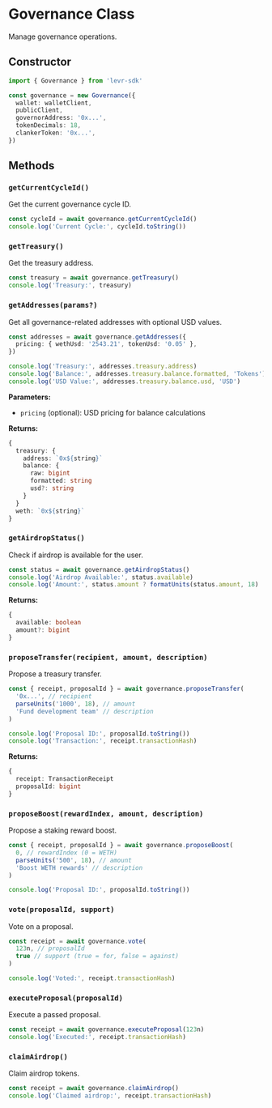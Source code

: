 # Governance Class

Manage governance operations.

## Constructor

```typescript
import { Governance } from 'levr-sdk'

const governance = new Governance({
  wallet: walletClient,
  publicClient,
  governorAddress: '0x...',
  tokenDecimals: 18,
  clankerToken: '0x...',
})
```

## Methods

### `getCurrentCycleId()`

Get the current governance cycle ID.

```typescript
const cycleId = await governance.getCurrentCycleId()
console.log('Current Cycle:', cycleId.toString())
```

### `getTreasury()`

Get the treasury address.

```typescript
const treasury = await governance.getTreasury()
console.log('Treasury:', treasury)
```

### `getAddresses(params?)`

Get all governance-related addresses with optional USD values.

```typescript
const addresses = await governance.getAddresses({
  pricing: { wethUsd: '2543.21', tokenUsd: '0.05' },
})

console.log('Treasury:', addresses.treasury.address)
console.log('Balance:', addresses.treasury.balance.formatted, 'Tokens')
console.log('USD Value:', addresses.treasury.balance.usd, 'USD')
```

**Parameters:**

- `pricing` (optional): USD pricing for balance calculations

**Returns:**

```typescript
{
  treasury: {
    address: `0x${string}`
    balance: {
      raw: bigint
      formatted: string
      usd?: string
    }
  }
  weth: `0x${string}`
}
```

### `getAirdropStatus()`

Check if airdrop is available for the user.

```typescript
const status = await governance.getAirdropStatus()
console.log('Airdrop Available:', status.available)
console.log('Amount:', status.amount ? formatUnits(status.amount, 18) : '0')
```

**Returns:**

```typescript
{
  available: boolean
  amount?: bigint
}
```

### `proposeTransfer(recipient, amount, description)`

Propose a treasury transfer.

```typescript
const { receipt, proposalId } = await governance.proposeTransfer(
  '0x...', // recipient
  parseUnits('1000', 18), // amount
  'Fund development team' // description
)

console.log('Proposal ID:', proposalId.toString())
console.log('Transaction:', receipt.transactionHash)
```

**Returns:**

```typescript
{
  receipt: TransactionReceipt
  proposalId: bigint
}
```

### `proposeBoost(rewardIndex, amount, description)`

Propose a staking reward boost.

```typescript
const { receipt, proposalId } = await governance.proposeBoost(
  0, // rewardIndex (0 = WETH)
  parseUnits('500', 18), // amount
  'Boost WETH rewards' // description
)

console.log('Proposal ID:', proposalId.toString())
```

### `vote(proposalId, support)`

Vote on a proposal.

```typescript
const receipt = await governance.vote(
  123n, // proposalId
  true // support (true = for, false = against)
)

console.log('Voted:', receipt.transactionHash)
```

### `executeProposal(proposalId)`

Execute a passed proposal.

```typescript
const receipt = await governance.executeProposal(123n)
console.log('Executed:', receipt.transactionHash)
```

### `claimAirdrop()`

Claim airdrop tokens.

```typescript
const receipt = await governance.claimAirdrop()
console.log('Claimed airdrop:', receipt.transactionHash)
```
